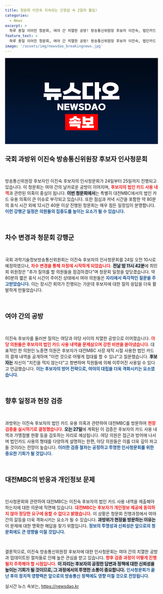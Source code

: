 ```yaml
---
title: 청문회 이진숙 지속되는 긴장감 속 2일차 돌입!
categories:
  - News
excerpt: >
  하루 종일 이어진 청문회, 여야 간 치열한 공방! 방송통신위원장 후보자 이진숙, 법인카드 유용 의혹에 대해 못 알고 지나간 식사 내역…이후 대전MBC 현장 검증 예고! 대체 무슨 일이?
feature_text: >
  하루 종일 이어진 청문회, 여야 간 치열한 공방! 방송통신위원장 후보자 이진숙, 법인카드 유용 의혹에 대해 못 알고 지나간 식사 내역…이후 대전MBC 현장 검증 예고! 대체 무슨 일이?
image: '/assets/img/newsdao_breakingnews.jpg'
---
```


<p><img src="/assets/img/newsdao_breakingnews.jpg" alt="implanttips 속보" /></p>

<h2 data-ke-size="size26">국회 과방위 이진숙 방송통신위원장 후보자 인사청문회</h2>

<p data-ke-size="size16">&nbsp;</p> 

<p>방송통신위원장 후보자인 이진숙 후보자의 인사청문회가 24일부터 25일까지 진행되고 있습니다. 이 청문회는 여야 간의 날카로운 공방이 이어지며, <b><span style="color: #ee2323;">후보자의 법인 카드 사용 내역</span></b>과 관련된 의혹이 중심이 됩니다. <b><span style="background-color: #21538527;">이번 청문회에서</span></b>는 특별히 대전MBC에서의 법인 카드 유용 의혹이 큰 이슈로 부각되고 있습니다. 또한 점심과 저녁 시간을 포함한 약 80분의 휴식 시간 외에 12시간 40분 이상 진행된 청문회는 매우 힘든 일정임이 분명합니다. <b><span style="color: #1a5490;">이런 강행군 일정은 의원들의 집중도를 높이는 요소가 될 수 있습니다.</span></b></p>

<p data-ke-size="size16">&nbsp;</p> 

<h2 data-ke-size="size26">차수 변경과 청문회 강행군</h2>

<p data-ke-size="size16">&nbsp;</p> 

<p>국회 과학기술정보방송통신위원회는 이진숙 후보자의 인사청문회를 24일 오전 10시로 예정하였으나, <b><span style="color: #ee2323;">차수 변경을 통해 자정에 시작하게 되었습니다.</span></b> <b><span style="background-color: #21538527;">전날 밤 11시 42분</span></b>에 최민희 위원장은 "추가 질의를 할 의원들을 점검하겠다"며 청문회 일정을 앞당겼습니다. 약 80분의 짧은 휴식 시간이 주어진 상태에서 여야 의원들은 <b><span style="color: #1a5490;">자리에서 즉각적인 질문을 주고받았습니다.</span></b> 이는 장시간 회의가 진행되는 가운데 후보자에 대한 질의 응답을 더욱 활발하게 만들었습니다.</p>

<p data-ke-size="size16">&nbsp;</p> 

<h2 data-ke-size="size26">여야 간의 공방</h2>

<p data-ke-size="size16">&nbsp;</p> 

<p>이진숙 후보자를 둘러싼 질의는 여당과 야당 사이의 치열한 공방으로 이어졌습니다. <b><span style="color: #ee2323;">야당 의원들은 후보자의 법인 카드 사용 내역을 문제삼으며 강한 비판을 쏟아냈습니다.</span></b> 대표적인 한 의원인 노종면 의원은 후보자가 대전MBC 사장 재직 시절 사용한 법인 카드의 결제 내역을 공개하며 "이런 것으로 어떻게 접대를 할 수 있냐"고 질문했습니다. <b><span style="background-color: #21538527;">후보자는</span></b> 자신이 "치킨을 먹지 않는다"고 항변하며 직원들에 의해 이루어진 사용일 수 있다고 언급했습니다. <b><span style="color: #1a5490;">이는 후보자의 방어 전략으로, 여야의 대립을 더욱 격화시키는 요소였습니다.</span></b></p>

<p data-ke-size="size16">&nbsp;</p> 

<h2 data-ke-size="size26">향후 일정과 현장 검증</h2>

<p data-ke-size="size16">&nbsp;</p> 

<p>과방위는 이진숙 후보자의 법인 카드 유용 의혹과 관련하여 대전MBC를 방문하여 <b><span style="color: #ee2323;">현장 검증을 실시하기로 결정했습니다.</span></b> <b><span style="background-color: #21538527;">오는 27일</span></b>에 계획된 이 검증은 후보자의 카드 사용 내역과 가맹점별 현황 등을 검토하는 자리로 예상됩니다. 여당 의원은 접근과 방어에 나서며 법인카드 사용의 형태를 다양하게 설명하는 한편, 야당 의원들은 이를 더욱 깊이 파고들 것이라는 전망이 높습니다. <b><span style="color: #1a5490;">이러한 검증 절차는 공정하고 투명한 인사청문회를 위한 중요한 기회가 될 것입니다.</span></b></p>

<p data-ke-size="size16">&nbsp;</p> 

<h2 data-ke-size="size26">대전MBC의 반응과 개인정보 문제</h2>

<p data-ke-size="size16">&nbsp;</p> 

<p>인사청문회와 관련하여 대전MBC는 이진숙 후보자의 법인 카드 사용 내역을 제출해야 하는지에 대한 의문에 직면해 있습니다. <b><span style="color: #ee2323;">대전MBC는 후보자가 개인정보 제공에 동의하지 않아 정당한 요구에 응할 수 없다고 밝혔습니다.</span></b> 이 상황은 청문회 진행과정에서 여야 간의 갈등을 더욱 격화시키는 요소가 될 수 있습니다. <b><span style="background-color: #21538527;">과방위가 현장을 방문하는 이유는</span></b> 이 문제에 대한 명확한 해답을 찾기 위함입니다. <b><span style="color: #1a5490;">정보의 투명성과 신뢰성은 앞으로의 청문회에도 큰 영향을 미칠 것입니다.</span></b></p>

<p data-ke-size="size16">&nbsp;</p> 

<p>결론적으로, 이진숙 방송통신위원장 후보자에 대한 인사청문회는 여야 간의 치열한 공방과 업데이트된 절차들로 인해 높은 관심을 받고 있습니다. <b><span style="color: #ee2323;">향후 검증 과정이 어떻게 진행될지 주목해야 할 시점입니다.</span></b> <b><span style="background-color: #21538527;">이 자리는 후보자의 공정한 답변과 정책에 대한 신뢰성을 높이는 기회가 될 것이므로, 그 과정에서의 투명한 소통이 중요합니다.</span></b> <b><span style="color: #1a5490;">인사청문회가 끝난 후의 정치적 영향력은 앞으로의 방송통신 정책에도 영향 미칠 것으로 전망됩니다.</span></b></p>
실시간 뉴스 속보는, <a href="https://newsdao.kr" rel="dofollow">https://newsdao.kr</a>


